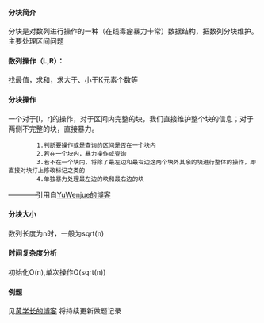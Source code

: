 #### 分块简介
分块是对数列进行操作的一种（在线毒瘤暴力卡常）数据结构，把数列分块维护。主要处理区间问题
#### 数列操作（L,R）：
找最值，求和，求大于、小于K元素个数等
#### 分块操作
一个对于[l，r]的操作，对于区间内完整的块，我们直接维护整个块的信息；对于两侧不完整的块，直接暴力。
```
        1.判断要操作或是查询的区间是否在一个块内
        2.若在一个块内，暴力操作或查询
        3.若不在一个块内，将除了最左边和最右边这两个块外其余的块进行整体的操作，即直接对块打上修改标记之类的
        4.单独暴力处理最左边的块和最右边的块
```
————引用自[YuWenjue的博客](https://www.cnblogs.com/ywjblog/p/9481012.html)
#### 分块大小
数列长度为n时，一般为sqrt(n)
#### 时间复杂度分析
初始化O(n),单次操作O(sqrt(n))
#### 例题
见[黄学长的博客](http://hzwer.com/8053.html)
将持续更新做题记录
